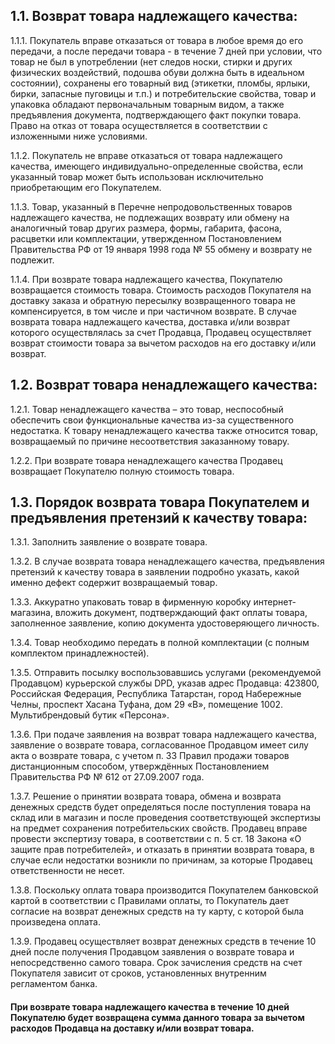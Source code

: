 ## 1.1. Возврат товара надлежащего качества:

1.1.1. Покупатель вправе отказаться от товара в любое время до его передачи, а после передачи товара - в течение 7 дней при условии, что товар не был в употреблении (нет следов носки, стирки и других физических воздействий, подошва обуви должна быть в идеальном состоянии), сохранены его товарный вид (этикетки, пломбы, ярлыки, бирки, запасные пуговицы и т.п.) и потребительские свойства, товар и упаковка обладают первоначальным товарным видом, а также предъявления документа, подтверждающего факт покупки товара. Право на отказ от товара осуществляется в соответствии с изложенными ниже условиями.

1.1.2. Покупатель не вправе отказаться от товара надлежащего качества, имеющего индивидуально-определенные свойства, если указанный товар может быть использован исключительно приобретающим его Покупателем.

1.1.3. Товар, указанный в Перечне непродовольственных товаров надлежащего качества, не подлежащих возврату или обмену на аналогичный товар других размера, формы, габарита, фасона, расцветки или комплектации, утвержденном Постановлением Правительства РФ от 19 января 1998 года № 55 обмену и возврату не подлежит.

1.1.4. При возврате товара надлежащего качества, Покупателю возвращается стоимость товара. Стоимость расходов Покупателя на доставку заказа и обратную пересылку возвращенного товара не компенсируется, в том числе и при частичном возврате. В случае возврата товара надлежащего качества, доставка и/или возврат которого осуществлялась за счет Продавца, Продавец осуществляет возврат стоимости товара за вычетом расходов на его доставку и/или возврат.

## 1.2. Возврат товара ненадлежащего качества:

1.2.1. Товар ненадлежащего качества – это товар, неспособный обеспечить свои функциональные качества из-за существенного недостатка. К товару ненадлежащего качества также относится товар, возвращаемый по причине несоответствия заказанному товару.

1.2.2. При возврате товара ненадлежащего качества Продавец возвращает Покупателю полную стоимость товара.

## 1.3. Порядок возврата товара Покупателем и предъявления претензий к качеству товара:

1.3.1. Заполнить заявление о возврате товара.

1.3.2. В случае возврата товара ненадлежащего качества, предъявления претензий к качеству товара в заявлении подробно указать, какой именно дефект содержит возвращаемый товар.

1.3.3. Аккуратно упаковать товар в фирменную коробку интернет-магазина, вложить документ, подтверждающий факт оплаты товара, заполненное заявление, копию документа удостоверяющего личность.

1.3.4. Товар необходимо передать в полной комплектации (с полным комплектом принадлежностей).

1.3.5. Отправить посылку воспользовавшись услугами (рекомендуемой Продавцом) курьерской службы DPD, указав адрес Продавца: 423800, Российская Федерация, Республика Татарстан, город Набережные Челны, проспект Хасана Туфана, дом 29 «В», помещение 1002. Мультибрендовый бутик «Персона».

1.3.6. При подаче заявления на возврат товара надлежащего качества, заявление о возврате товара, согласованное Продавцом имеет силу акта о возврате товара, с учетом п. 33 Правил продажи товаров дистанционным способом, утверждённых Постановлением Правительства РФ № 612 от 27.09.2007 года.

1.3.7. Решение о принятии возврата товара, обмена и возврата денежных средств будет определяться после поступления товара на склад или в магазин и после проведения соответствующей экспертизы на предмет сохранения потребительских свойств. Продавец вправе провести экспертизу товара, в соответствии с п. 5 ст. 18 Закона «О защите прав потребителей», и отказать в принятии возврата товара, в случае если недостатки возникли по причинам, за которые Продавец ответственности не несет.

1.3.8. Поскольку оплата товара производится Покупателем банковской картой в соответствии с Правилами оплаты, то Покупатель дает согласие на возврат денежных средств на ту карту, с которой была произведена оплата.

1.3.9. Продавец осуществляет возврат денежных средств в течение 10 дней после получения Продавцом заявления о возврате товара и непосредственно самого товара. Срок зачисления средств на счет Покупателя зависит от сроков, установленных внутренним регламентом банка.

#### При возврате товара надлежащего качества в течение 10 дней Покупателю будет возвращена сумма данного товара за вычетом расходов Продавца на доставку и/или возврат товара.
